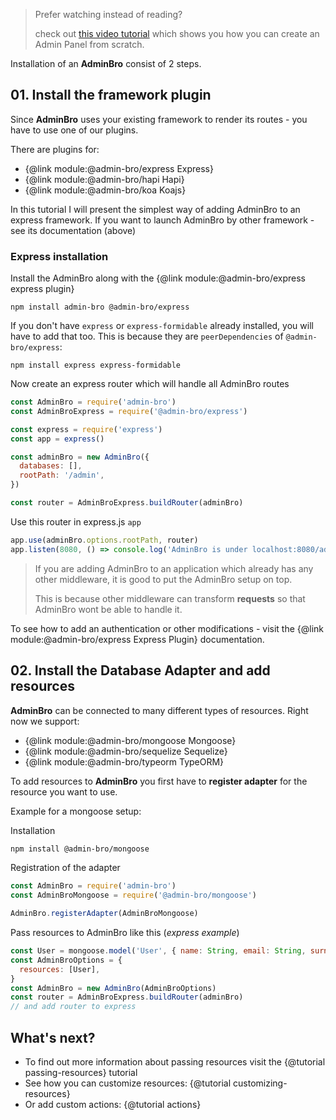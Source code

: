 > Prefer watching instead of reading?
> 
> check out [this video tutorial](https://www.youtube.com/watch?v=n0IuXnL_cWs) which shows you how you can create an Admin Panel from scratch.

Installation of an __AdminBro__ consist of 2 steps.

## 01. Install the framework plugin

Since __AdminBro__ uses your existing framework to render its routes - you have to use one of our plugins.

There are plugins for:

* {@link module:@admin-bro/express Express}
* {@link module:@admin-bro/hapi Hapi}
* {@link module:@admin-bro/koa Koajs}

In this tutorial I will present the simplest way of adding AdminBro to an express framework. If you
want to launch AdminBro by other framework - see its documentation (above)

### Express installation

Install the AdminBro along with the {@link module:@admin-bro/express express plugin}

```
npm install admin-bro @admin-bro/express
```

If you don't have `express` or `express-formidable` already installed, you will have to add that too. This is because they are `peerDependencies` of `@admin-bro/express`:

```
npm install express express-formidable
```

Now create an express router which will handle all AdminBro routes

```javascript
const AdminBro = require('admin-bro')
const AdminBroExpress = require('@admin-bro/express')

const express = require('express')
const app = express()

const adminBro = new AdminBro({
  databases: [],
  rootPath: '/admin',
})

const router = AdminBroExpress.buildRouter(adminBro)
```

Use this router in express.js `app`

```javascript
app.use(adminBro.options.rootPath, router)
app.listen(8080, () => console.log('AdminBro is under localhost:8080/admin'))
```

> If you are adding AdminBro to an application which already has any other middleware, it is good to put the AdminBro setup on top.
> 
> This is because other middleware can transform **requests** so that AdminBro wont be able to handle it.

To see how to add an authentication or other modifications - visit the {@link module:@admin-bro/express Express Plugin} documentation.

## 02. Install the Database Adapter and add resources

__AdminBro__ can be connected to many different types of resources. Right now we support:

* {@link module:@admin-bro/mongoose Mongoose}
* {@link module:@admin-bro/sequelize Sequelize}
* {@link module:@admin-bro/typeorm TypeORM}

To add resources to __AdminBro__ you first have to **register adapter** for the resource you want to use.

Example for a mongoose setup:

Installation

```bash
npm install @admin-bro/mongoose
```

Registration of the adapter

```javascript
const AdminBro = require('admin-bro')
const AdminBroMongoose = require('@admin-bro/mongoose')

AdminBro.registerAdapter(AdminBroMongoose)
```

Pass resources to AdminBro like this (_express example_)

```javascript
const User = mongoose.model('User', { name: String, email: String, surname: String })
const AdminBroOptions = {
  resources: [User],
}
const AdminBro = new AdminBro(AdminBroOptions)
const router = AdminBroExpress.buildRouter(adminBro)
// and add router to express
```

## What's next?

- To find out more information about passing resources visit the {@tutorial passing-resources} tutorial
- See how you can customize resources: {@tutorial customizing-resources}
- Or add custom actions: {@tutorial actions}
